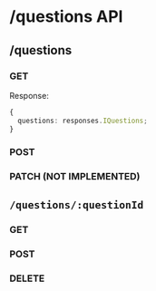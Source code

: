 # /questions API

## /questions

### GET

Response:

```ts
{
  questions: responses.IQuestions;
}
```

### POST

### PATCH (NOT IMPLEMENTED)

## `/questions/:questionId`

### GET

### POST

### DELETE

